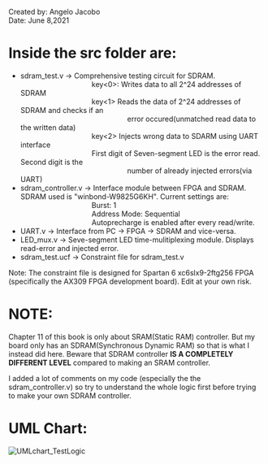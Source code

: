 Created by: Angelo Jacobo   
Date: June 8,2021  

# Inside the src folder are:  
* sdram_test.v -> Comprehensive testing circuit for SDRAM.   
&emsp;&emsp;&emsp;&emsp;&emsp;&emsp;&emsp;&emsp;&emsp;&emsp;key<0>: Writes data to all 2^24 addresses of SDRAM  
&emsp;&emsp;&emsp;&emsp;&emsp;&emsp;&emsp;&emsp;&emsp;&emsp;key<1> Reads the data of 2^24 addresses of SDRAM and checks if an   
&emsp;&emsp;&emsp;&emsp;&emsp;&emsp;&emsp;&emsp;&emsp;&emsp;&emsp;&emsp;&emsp;&emsp;&emsp;error occured(unmatched read data to the written data)  
&emsp;&emsp;&emsp;&emsp;&emsp;&emsp;&emsp;&emsp;&emsp;&emsp;key<2> Injects wrong data to SDARM using UART interface  
&emsp;&emsp;&emsp;&emsp;&emsp;&emsp;&emsp;&emsp;&emsp;&emsp;First digit of Seven-segment LED is the error read. Second digit is the  
&emsp;&emsp;&emsp;&emsp;&emsp;&emsp;&emsp;&emsp;&emsp;&emsp;&emsp;&emsp;&emsp;&emsp;&emsp;number of already injected errors(via UART) 		  
* sdram_controller.v -> Interface module between FPGA and SDRAM. SDRAM used is "winbond-W9825G6KH". Current settings are:  
&emsp;&emsp;&emsp;&emsp;&emsp;&emsp;&emsp;&emsp;&emsp;&emsp;Burst: 1  
&emsp;&emsp;&emsp;&emsp;&emsp;&emsp;&emsp;&emsp;&emsp;&emsp;Address Mode: Sequential  
&emsp;&emsp;&emsp;&emsp;&emsp;&emsp;&emsp;&emsp;&emsp;&emsp;Autoprecharge is enabled after every read/write.  
* UART.v -> Interface from PC -> FPGA -> SDRAM and vice-versa.  
* LED_mux.v -> Seve-segment LED time-mulitiplexing module. Displays read-error and injected error.  
* sdram_test.ucf -> Constraint file for sdram_test.v  

Note: The constraint file is designed for Spartan 6 xc6slx9-2ftg256 FPGA (specifically the AX309 FPGA development board). Edit at your own risk.  


# NOTE: 
Chapter 11 of this book is only about SRAM(Static RAM) controller. But my board only has an SDRAM(Synchronous Dynamic RAM) so that is what
I instead did here. Beware that SDRAM controller **IS A COMPLETELY DIFFERENT LEVEL** compared to making an SRAM controller.    

I added a lot of comments on my code (especially the the sdram_controller.v) so try to understand the whole logic first before trying to make your own SDRAM controller.   

# UML Chart:  
![UMLchart_TestLogic](https://user-images.githubusercontent.com/87559347/126262042-581008e8-0190-4b0a-8953-acbaf1f71928.jpg)
